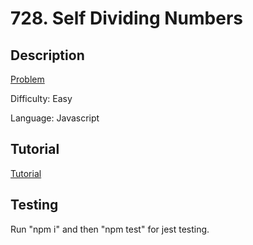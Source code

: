 # 728. Self Dividing Numbers

## Description

[Problem](https://leetcode.com/problems/self-dividing-numbers/)

Difficulty: Easy

Language: Javascript

## Tutorial

[Tutorial](https://youtu.be/1A1cd0UMgC4)

## Testing

Run "npm i" and then "npm test" for jest testing.
